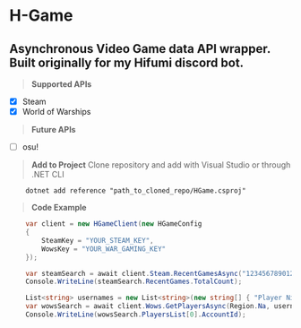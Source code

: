 # H-Game
Asynchronous Video Game data API wrapper. Built originally for my Hifumi discord bot.
---
> **Supported APIs**
- [X] Steam
- [X] World of Warships

> **Future APIs**
- [ ] osu!

> **Add to Project**
Clone repository and add with Visual Studio or through .NET CLI
```shell
    dotnet add reference "path_to_cloned_repo/HGame.csproj"
```

> **Code Example**
```cs
    var client = new HGameClient(new HGameConfig
    {
        SteamKey = "YOUR_STEAM_KEY",
        WowsKey = "YOUR_WAR_GAMING_KEY"
    });

    var steamSearch = await client.Steam.RecentGamesAsync("12345678901234").ConfigureAwait(false);
    Console.WriteLine(steamSearch.RecentGames.TotalCount);

    List<string> usernames = new List<string>(new string[] { "Player Nickname" });
    var wowsSearch = await client.Wows.GetPlayersAsync(Region.Na, usernames).ConfigureAwait(false);
    Console.WriteLine(wowsSearch.PlayersList[0].AccountId);
```
